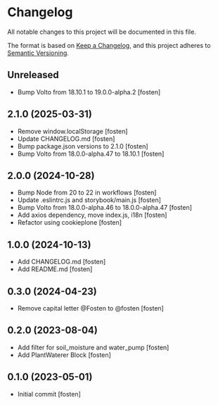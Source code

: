 # Changelog

All notable changes to this project will be documented in this file.

The format is based on [Keep a Changelog](https://keepachangelog.com/en/1.0.0/),
and this project adheres to [Semantic Versioning](https://semver.org/spec/v2.0.0.html).

<!-- You should *NOT* be adding new change log entries to this file.
     You should create a file in the news directory instead.
     For helpful instructions, please see:
     https://6.docs.plone.org/volto/developer-guidelines/contributing.html#create-a-pull-request
-->

<!-- towncrier release notes start -->

## Unreleased

- Bump Volto from 18.10.1 to 19.0.0-alpha.2 [fosten]

## 2.1.0 (2025-03-31)

- Remove window.localStorage [fosten]
- Update CHANGELOG.md [fosten]
- Bump package.json versions to 2.1.0 [fosten]
- Bump Volto from 18.0.0-alpha.47 to 18.10.1 [fosten]

## 2.0.0 (2024-10-28)

- Bump Node from 20 to 22 in workflows [fosten]
- Update .eslintrc.js and storybook/main.js [fosten]
- Bump Volto from 18.0.0-alpha.46 to 18.0.0-alpha.47 [fosten]
- Add axios dependency, move index.js, i18n [fosten]
- Refactor using cookieplone [fosten]

## 1.0.0 (2024-10-13)

- Add CHANGELOG.md [fosten]
- Add README.md [fosten]

## 0.3.0 (2024-04-23)

- Remove capital letter @Fosten to @fosten [fosten]

## 0.2.0 (2023-08-04)

- Add filter for soil_moisture and water_pump [fosten]
- Add PlantWaterer Block [fosten]

## 0.1.0 (2023-05-01)

- Initial commit [fosten]

